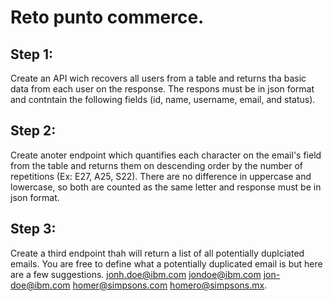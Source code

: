 # Reto punto commerce.

## Step 1: 
Create an API wich recovers all users from a table and returns tha basic data from each user on the response. The respons must be in json format and contntain the following fields (id, name, username, email, and status).

## Step 2: 
Create anoter endpoint which quantifies each character on the email's field from the table and returns them on descending order by the number of repetitions (Ex: E27, A25, S22). There are no difference in uppercase and lowercase, so both are counted as the same letter and response must be in json format.

## Step 3: 
Create a third endpoint thah will return a list of all potentially duplciated emails. You are free to define what a potentially duplicated email is but here are a few suggestions. jonh.doe@ibm.com jondoe@ibm.com jon-doe@ibm.com homer@simpsons.com homero@simpsons.mx.
